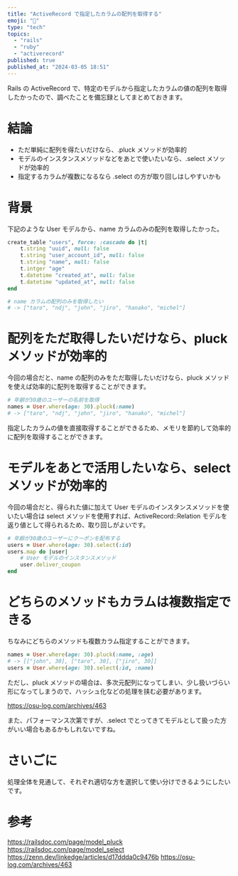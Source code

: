 ```yaml
---
title: "ActiveRecord で指定したカラムの配列を取得する"
emoji: "🐰"
type: "tech"
topics:
  - "rails"
  - "ruby"
  - "activerecord"
published: true
published_at: "2024-03-05 18:51"
---
```


Rails の ActiveRecord で、特定のモデルから指定したカラムの値の配列を取得したかったので、調べたことを備忘録としてまとめておきます。

# 結論
- ただ単純に配列を得たいだけなら、.pluck メソッドが効率的
- モデルのインスタンスメソッドなどをあとで使いたいなら、.select メソッドが効率的
- 指定するカラムが複数になるなら .select の方が取り回しはしやすいかも

# 背景
下記のような User モデルから、name カラムのみの配列を取得したかった。

```ruby
create_table "users", force: :cascade do |t|
    t.string "uuid", null: false
    t.string "user_account_id", null: false
    t.string "name", null: false
    t.intger "age"
    t.datetime "created_at", null: false
    t.datetime "updated_at", null: false
end

# name カラムの配列のみを取得したい
# -> ["taro", "ndj", "john", "jiro", "hanako", "michel"]
```

# 配列をただ取得したいだけなら、pluck メソッドが効率的
今回の場合だと、name の配列のみをただ取得したいだけなら、pluck メソッドを使えば効率的に配列を取得することができます。

```ruby
# 年齢が30歳のユーザーの名前を取得
names = User.where(age: 30).pluck(:name)
# -> ["taro", "ndj", "john", "jiro", "hanako", "michel"]
```

指定したカラムの値を直接取得することができるため、メモリを節約して効率的に配列を取得することができます。

# モデルをあとで活用したいなら、select メソッドが効率的
今回の場合だと、得られた値に加えて User モデルのインスタンスメソッドを使いたい場合は select メソッドを使用すれば、ActiveRecord::Relation モデルを返り値として得られるため、取り回しがよいです。

```ruby
# 年齢が30歳のユーザーにクーポンを配布する
users = User.where(age: 30).select(:id)
users.map do |user|
    # User モデルのインスタンスメソッド
    user.deliver_coupon
end 
```

# どちらのメソッドもカラムは複数指定できる
ちなみにどちらのメソッドも複数カラム指定することができます。

```ruby
names = User.where(age: 30).pluck(:name, :age)
# -> [["john", 30], ["taro", 30], ["jiro", 30]]
users = User.where(age: 30).select(:id, :name)
```
ただし、pluck メソッドの場合は、多次元配列になってしまい、少し扱いづらい形になってしまうので、ハッシュ化などの処理を挟む必要があります。

https://osu-log.com/archives/463

また、パフォーマンス次第ですが、.select でとってきてモデルとして扱った方がいい場合もあるかもしれないですね。

# さいごに
処理全体を見通して、それぞれ適切な方を選択して使い分けできるようにしたいです。

# 参考
https://railsdoc.com/page/model_pluck
https://railsdoc.com/page/model_select
https://zenn.dev/linkedge/articles/d17ddda0c9476b
https://osu-log.com/archives/463